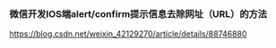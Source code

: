 ### 微信开发IOS端alert/confirm提示信息去除网址（URL）的方法
https://blog.csdn.net/weixin_42129270/article/details/88746880





